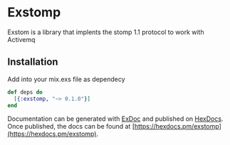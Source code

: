 # Exstomp

Exstom is a library that implents the stomp 1.1 protocol to work with Activemq

## Installation

Add into your mix.exs file as dependecy

```elixir
def deps do
  [{:exstomp, "~> 0.1.0"}]
end
```



Documentation can be generated with [ExDoc](https://github.com/elixir-lang/ex_doc)
and published on [HexDocs](https://hexdocs.pm). Once published, the docs can
be found at [https://hexdocs.pm/exstomp](https://hexdocs.pm/exstomp).
